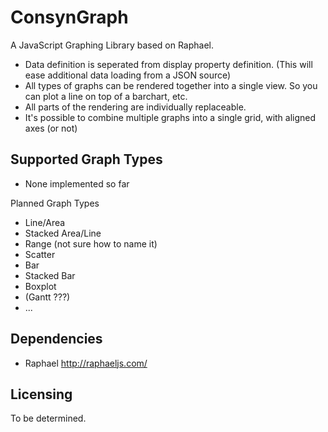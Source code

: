 ConsynGraph
==================

A JavaScript Graphing Library based on Raphael.

 * Data definition is seperated from display property definition. (This will ease additional data loading from a JSON source)
 * All types of graphs can be rendered together into a single view. So you can plot a line on top of a barchart, etc.
 * All parts of the rendering are individually replaceable.
 * It's possible to combine multiple graphs into a single grid, with aligned axes (or not)

 
Supported Graph Types
---------------------
 * None implemented so far
 
Planned Graph Types

 * Line/Area
 * Stacked Area/Line
 * Range (not sure how to name it)
 * Scatter
 * Bar
 * Stacked Bar
 * Boxplot
 * (Gantt ???)
 * ...
 
Dependencies
------------

 * Raphael http://raphaeljs.com/
 
Licensing
---------

To be determined.